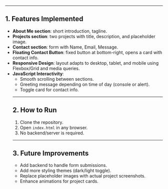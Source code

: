  ---
## 1. Features Implemented 
- **About Me section**: short introduction, tagline.
- **Projects section**: two projects with title, description, and placeholder image.
- **Contact section**: form with Name, Email, Message.
- **Floating Contact Button**: fixed button at bottom-right, opens a card with contact info.
- **Responsive Design**: layout adapts to desktop, tablet, and mobile using Flexbox/Grid and media queries.
- **JavaScript Interactivity**:
    - Smooth scrolling between sections.
    - Greeting message depending on time of day (console or alert).
    - Toggle card for contact info.
  ---
  ## 2. How to Run
  1. Clone the repository.
  2. Open `index.html` in any browser.
  3. No backend/server is required.
  ---
  ## 3. Future Improvements
  - Add backend to handle form submissions.
  - Add more styling themes (dark/light toggle).
  - Replace placeholder images with actual project screenshots.
  - Enhance animations for project cards.
